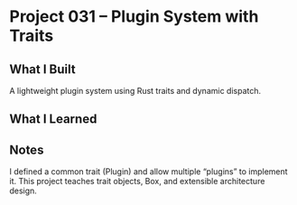 # Project 031 – Plugin System with Traits

## What I Built
A lightweight plugin system using Rust traits and dynamic dispatch.

## What I Learned

## Notes
I defined a common trait (Plugin) and allow multiple “plugins” to implement it. This project teaches trait objects, Box<dyn Trait>, and extensible architecture design.










